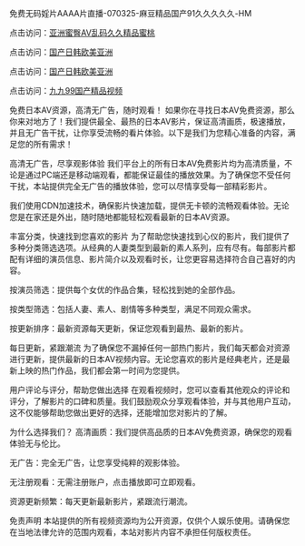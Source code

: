 
免费无码婬片AAAA片直播-070325-麻豆精品国产91久久久久久-HM


点击访问：<a href="https://bered.pages.dev/">亚洲蜜臀AV乱码久久精品蜜桃</a>

点击访问：<a href="https://rtj-3zo.pages.dev/">国产日韩欧美亚洲</a>

点击访问：<a href="https://vassv.pages.dev/">国产日韩欧美亚洲</a>

点击访问：<a href="https://https://vassv.pages.dev/">九九99国产精品视频</a>


免费日本AV资源，高清无广告，随时观看！
如果你在寻找日本AV免费资源，那么你来对地方了！我们提供最全、最热的日本AV影片，保证高清画质，极速播放，并且无广告干扰，让你享受流畅的看片体验。以下是我们为您精心准备的内容，满足您的所有需求！

高清无广告，尽享观影体验
我们平台上的所有日本AV免费影片均为高清质量，不论是通过PC端还是移动端观看，都能保证最佳的播放效果。为了确保您不受任何干扰，本站提供完全无广告的播放体验，您可以尽情享受每一部精彩影片。

我们使用CDN加速技术，确保影片快速加载，提供无卡顿的流畅观看体验。无论您是在家还是外出，随时随地都能轻松观看最新的日本AV资源。

丰富分类，快速找到您喜欢的影片
为了帮助您快速找到心仪的影片，我们提供了多种分类筛选选项。从经典的人妻类型到最新的素人系列，应有尽有。每部影片都配有详细的演员信息、影片简介以及观看时长，让您更容易选择符合自己喜好的内容。

按演员筛选：提供每个女优的作品合集，轻松找到她的全部作品。

按类型筛选：包括人妻、素人、剧情等多种类型，满足不同观众需求。

按更新排序：最新资源每天更新，保证您观看到最热、最新的影片。

每日更新，紧跟潮流
为了确保您不漏掉任何一部热门影片，我们每天都会对资源进行更新，提供最新的日本AV视频内容。无论您喜欢的影片是经典老片，还是最新上映的热门作品，我们都会第一时间为您提供。

用户评论与评分，帮助您做出选择
在观看视频时，您可以查看其他观众的评论和评分，了解影片的口碑和质量。我们鼓励观众分享观看体验，并与其他用户互动，这不仅能够帮助您做出更好的选择，还能增加您对影片的了解。

为什么选择我们？
高清画质：我们提供高品质的日本AV免费资源，确保您的观看体验无与伦比。

无广告：完全无广告，让您享受纯粹的观影体验。

无注册观看：无需注册账户，点击播放即可立即观看。

资源更新频繁：每天更新最新影片，紧跟流行潮流。

免责声明
本站提供的所有视频资源均为公开资源，仅供个人娱乐使用。请确保您在当地法律允许的范围内观看，本站对影片内容不承担任何版权责任。





<span style="display:none;">[Canonical link](）</span>
